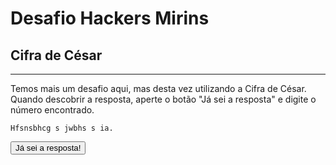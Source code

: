 # Desafio Hackers Mirins

## Cifra de César
----

Temos mais um desafio aqui, mas desta vez utilizando a Cifra de César. Quando descobrir a resposta, aperte o botão "Já sei a resposta" e digite o número encontrado.

    Hfsnsbhcg s jwbhs s ia.

<button onclick='
  var resposta = prompt("Qual é o número?");
  if (resposta == 321) {
    alert("Parabéns! Vamos para o próximo desafio!");
    window.location.href="Cifra";
  } else {
    alert("Resposta errada. Tente novamente.");
  }
'>Já sei a resposta!</button>
